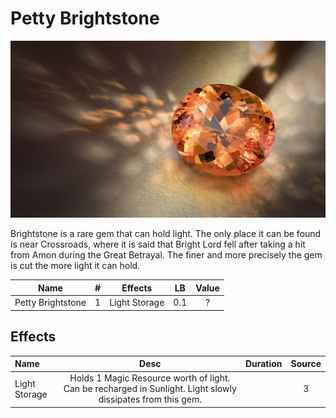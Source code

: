 # Petty Brightstone

![Copyright](PettyBrightstone.png)



Brightstone is a rare gem that can hold light. The only place it can be found is near Crossroads, where it is said that Bright Lord fell after taking a hit from Amon during the Great Betrayal. The finer and more precisely the gem is cut the more light it can hold.



|       Name       | # |    Effects    | LB | Value |
| :---------------: | :-: | :-----------: | :-: | :---: |
| Petty Brightstone | 1 | Light Storage | 0.1 |   ?   |

## Effects

| Name          |                                                   Desc                                                   | Duration | Source |
| :------------ | :---------------------------------------------------------------------------------------------------------: | :------: | :-----------: |
| Light Storage | Holds 1 Magic Resource worth of light. Can be recharged in Sunlight. Light slowly dissipates from this gem. |          |       3       |
